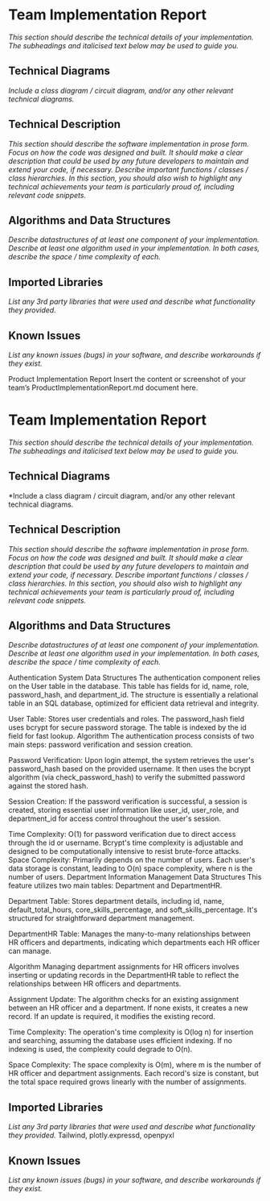 # Team Implementation Report
*This section should describe the technical details of your implementation.  The subheadings and italicised text below may be used to guide you.*

## Technical Diagrams
*Include a class diagram / circuit diagram, and/or any other relevant technical diagrams.*

## Technical Description
*This section should describe the software implementation in prose form.  Focus on how the code was designed and built.* 
*It should make a clear description that could be used by any future developers to maintain and extend your code, if necessary.*
*Describe important functions / classes / class hierarchies.*
*In this section, you should also wish to highlight any technical achievements your team is particularly proud of, including relevant code snippets.*

## Algorithms and Data Structures
*Describe datastructures of at least one component of your implementation.*
*Describe at least one algorithm used in your implementation.*
*In both cases, describe the space / time complexity of each.*

## Imported Libraries 
*List any 3rd party libraries that were used and describe what functionality they provided.*

## Known Issues
*List any known issues (bugs) in your software, and describe workarounds if they exist.*


Product Implementation Report
Insert the content or screenshot of your team’s ProductImplementationReport.md document here.
# Team Implementation Report
 *This section should describe the technical details of your implementation.  The subheadings and italicised text below may be used to guide you.*


 ## Technical Diagrams
 *Include a class diagram / circuit diagram, and/or any other relevant technical diagrams.



 ## Technical Description
 *This section should describe the software implementation in prose form.  Focus on how the code was designed and built.*
 *It should make a clear description that could be used by any future developers to maintain and extend your code, if necessary.*
 *Describe important functions / classes / class hierarchies.*
 *In this section, you should also wish to highlight any technical achievements your team is particularly proud of, including relevant code snippets.*

 ## Algorithms and Data Structures
 *Describe datastructures of at least one component of your implementation.*
 *Describe at least one algorithm used in your implementation.*
 *In both cases, describe the space / time complexity of each.*

Authentication System
Data Structures
The authentication component relies on the User table in the database. This table has fields for id, name, role, password_hash, and department_id. The structure is essentially a relational table in an SQL database, optimized for efficient data retrieval and integrity.

User Table: Stores user credentials and roles. The password_hash field uses bcrypt for secure password storage. The table is indexed by the id field for fast lookup.
Algorithm
The authentication process consists of two main steps: password verification and session creation.

Password Verification: Upon login attempt, the system retrieves the user's password_hash based on the provided username. It then uses the bcrypt algorithm (via check_password_hash) to verify the submitted password against the stored hash.

Session Creation: If the password verification is successful, a session is created, storing essential user information like user_id, user_role, and department_id for access control throughout the user's session.

Time Complexity: O(1) for password verification due to direct access through the id or username. Bcrypt's time complexity is adjustable and designed to be computationally intensive to resist brute-force attacks.
Space Complexity: Primarily depends on the number of users. Each user's data storage is constant, leading to O(n) space complexity, where n is the number of users.
Department Information Management
Data Structures
This feature utilizes two main tables: Department and DepartmentHR.

Department Table: Stores department details, including id, name, default_total_hours, core_skills_percentage, and soft_skills_percentage. It's structured for straightforward department management.

DepartmentHR Table: Manages the many-to-many relationships between HR officers and departments, indicating which departments each HR officer can manage.

Algorithm
Managing department assignments for HR officers involves inserting or updating records in the DepartmentHR table to reflect the relationships between HR officers and departments.

Assignment Update: The algorithm checks for an existing assignment between an HR officer and a department. If none exists, it creates a new record. If an update is required, it modifies the existing record.

Time Complexity: The operation's time complexity is O(log n) for insertion and searching, assuming the database uses efficient indexing. If no indexing is used, the complexity could degrade to O(n).

Space Complexity: The space complexity is O(m), where m is the number of HR officer and department assignments. Each record's size is constant, but the total space required grows linearly with the number of assignments.


 ## Imported Libraries
 *List any 3rd party libraries that were used and describe what functionality they provided.*
Tailwind, plotly.expressd, openpyxl


 ## Known Issues
 *List any known issues (bugs) in your software, and describe workarounds if they exist.*
  

